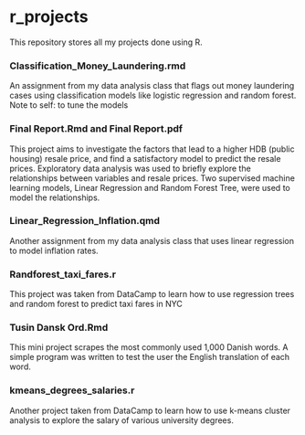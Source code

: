 # r_projects
This repository stores all my projects done using R.

### Classification_Money_Laundering.rmd
An assignment from my data analysis class that flags out money laundering cases using classification models like logistic regression and random forest. Note to self: to tune the models

### Final Report.Rmd and Final Report.pdf
This project aims to investigate the factors that lead to a higher HDB (public housing) resale price, and find a satisfactory model to predict the resale prices. Exploratory data analysis was used to briefly explore the relationships between variables and resale prices. Two supervised machine learning models, Linear Regression and Random Forest Tree, were used to model the relationships. 

### Linear_Regression_Inflation.qmd
Another assignment from my data analysis class that uses linear regression to model inflation rates.

### Randforest_taxi_fares.r
This project was taken from DataCamp to learn how to use regression trees and random forest to predict taxi fares in NYC

### Tusin Dansk Ord.Rmd
This mini project scrapes the most commonly used 1,000 Danish words. A simple program was written to test the user the English translation of each word.

### kmeans_degrees_salaries.r
Another project taken from DataCamp to learn how to use k-means cluster analysis to explore the salary of various university degrees.
